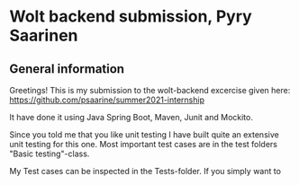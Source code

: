 # Wolt backend submission, Pyry Saarinen

## General information

Greetings! This is my submission to the wolt-backend
excercise given here:  https://github.com/psaarine/summer2021-internship  

It have done it using Java Spring Boot, Maven, Junit and Mockito.

Since you told me that you like unit testing I have built quite an extensive
unit testing for this one. Most important test cases are in the test
 folders "Basic testing"-class.


My Test cases can be inspected in the Tests-folder. If you simply want
to 